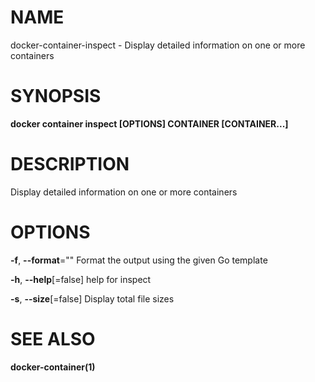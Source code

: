 # NAME

docker-container-inspect - Display detailed information on one or more containers

# SYNOPSIS

**docker container inspect \[OPTIONS\] CONTAINER \[CONTAINER...\]**

# DESCRIPTION

Display detailed information on one or more containers

# OPTIONS

**-f**, **--format**="" Format the output using the given Go template

**-h**, **--help**\[=false\] help for inspect

**-s**, **--size**\[=false\] Display total file sizes

# SEE ALSO

**docker-container(1)**
